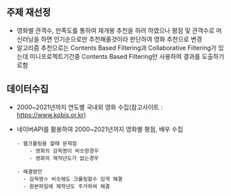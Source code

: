 ## 주제 재선정
  - 영화별 관객수, 만족도를 통하여 재개봉 추천을 하려 하였으나 평점 및 관객수로 머신러닝을 하면 인기순으로만 추천해줄것이라 판단하여 영화 추천으로 변경
  - 알고리즘 추천으로는 Contents Based Filtering과 Collaborative Filtering가 있는데 미니프로젝트기간중 Contents Based Filtering만 사용하여 결과를 도출하기로함
 

## 데이터수집 
- 2000~2021년까지 연도별 국내외 영화 수집(참고사이트 : https://www.kobis.or.kr) 
- 네이버API를 활용하여 2000~2021년까지 영화별 평점, 배우 수집

      - 웹크롤링을 할때 문제점 
          - 영화의 감독명이 비슷한경우 
          - 영화의 제작년도가 없는경우
      
      - 해결방안
        - 감독명ㅇ 비슷해도 크롤링할수 있게 해결
        - 원본파일에 제작년도 주가하여 해결
